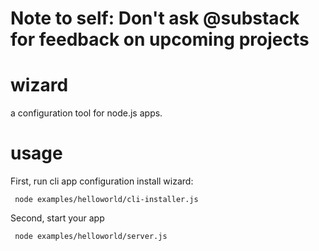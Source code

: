 # Note to self: Don't ask @substack for feedback on upcoming projects

# wizard

a configuration tool for node.js apps.

# usage

First, run cli app configuration install wizard:

     node examples/helloworld/cli-installer.js
     
Second, start your app

     node examples/helloworld/server.js
